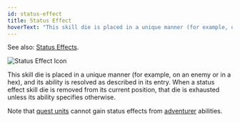 ```yaml
---
id: status-effect
title: Status Effect
hoverText: "This skill die is placed in a unique manner (for example, on an enemy or in a hex), and its ability is resolved as described in its entry. When a status effect skill die is removed from its current position, that die is exhausted unless its ability specifies otherwise."
---
```


See also: [Status Effects](/docs/all/status-effects/).

<img src="/icons/status-effect.svg" alt="Status Effect Icon" />

This skill die is placed in a unique manner (for example, on an enemy or in a hex), and its ability is resolved as described in its entry. When a status effect skill die is removed from its current position, that die is exhausted unless its ability specifies otherwise.

Note that [quest units](/docs/all/glossary/quest-unit) cannot gain status effects from [adventurer](/docs/all/glossary/adventurer) abilities.